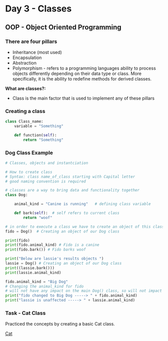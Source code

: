 # Day 3 - Classes
## OOP - Object Oriented Programming
### There are four pillars
- Inheritance (most used)
- Encapsulation
- Abstraction
- Polymorphism - refers to a programming
languages ability to process objects 
differently depending on their data
type or class. More specifically,
it is the ability to redefine methods 
for derived classes.

**What are classes?:**
- Class is the main factor that is 
used to implement any of these 
pillars

### Creating a class
```python
class Class_name:
    variable = "Something"

    def function(self):
        return "Something"
```

### Dog Class Example
```python
# Classes, objects and instantciation

# How to create class
# Syntax: class name_of_class starting with Capital letter
# good naming convention is required

# classes are a way to bring data and functionality together
class Dog:

    animal_kind = "Canine is running"   # defining class variable

    def bark(self):  # self refers to current class
        return "woof"

# in order to execute a class we have to create an object of this class
fido = Dog()  # Creating an object of our Dog class

print(fido)
print(fido.animal_kind) # Fido is a canine
print(fido.bark()) # Fido barks woof

print("Below are lassie's results objects ")
lassie = Dog() # Creating an object of our Dog class
print((lassie.bark()))
print(lassie.animal_kind)

fido.animal_kind = "Big Dog"
# Changing the animal_kind for fido
# will not have any impact on the main Dog() class, so will not impact lassie
print("fido changed to Big Dog -----> " + fido.animal_kind)
print("lassie is unaffected -----> " + lassie.animal_kind)

```

### Task - Cat Class
Practiced the concepts by
creating a basic Cat class.

[Cat](https://github.com/MattSokol79/Python_Classes/blob/main/cat_class.py)

